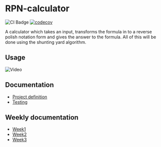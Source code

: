 # RPN-calculator
![CI Badge](https://github.com/KalleHahl/tiralabra/workflows/CI/badge.svg) [![codecov](https://codecov.io/gh/KalleHahl/tiralabra/branch/main/graph/badge.svg?token=D9XSGLPQI0)](https://codecov.io/gh/KalleHahl/tiralabra)

A calculator which takes an input, transforms the formula in to a reverse polish notation form and gives the answer to the formula. All of this will be done using the shunting yard algorithm.
## Usage
![Video](https://github.com/KalleHahl/tiralabra/blob/main/documentation/data/Screencast%20from%2010-02-23%2017_38_26.gif)
## Documentation
- [Project definition](https://github.com/KalleHahl/tiralabra/blob/main/documentation/definition.md)
- [Testing](https://github.com/KalleHahl/tiralabra/blob/main/documentation/testing.md)
## Weekly documentation
- [Week1](https://github.com/KalleHahl/tiralabra/blob/main/documentation/week1.md)
- [Week2](https://github.com/KalleHahl/tiralabra/blob/main/documentation/week2.md)
- [Week3](https://github.com/KalleHahl/tiralabra/blob/main/documentation/week3.md)




